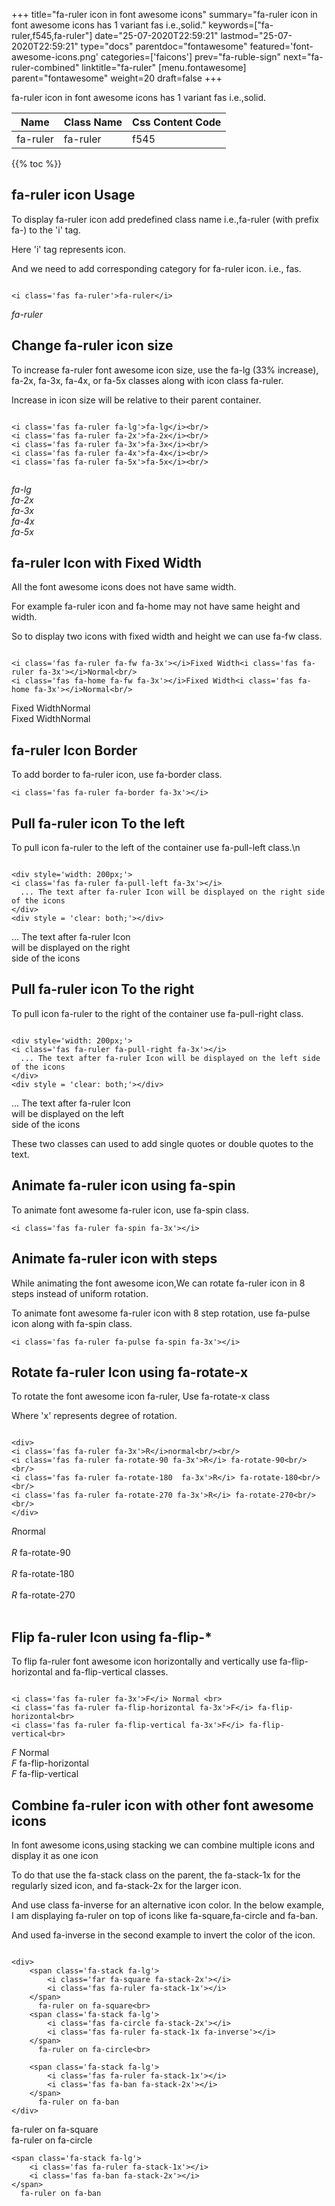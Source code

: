 +++
title="fa-ruler icon in font awesome icons"
summary="fa-ruler icon in font awesome icons has 1 variant fas i.e.,solid."
keywords=["fa-ruler,f545,fa-ruler"]
date="25-07-2020T22:59:21"
lastmod="25-07-2020T22:59:21"
type="docs"
parentdoc="fontawesome"
featured='font-awesome-icons.png'
categories=['faicons']
prev="fa-ruble-sign"
next="fa-ruler-combined"
linktitle="fa-ruler"
[menu.fontawesome]
parent="fontawesome"
weight=20
draft=false
+++


fa-ruler icon in font awesome icons has 1 variant fas i.e.,solid.

<div class='table-responsive'><table class='table'><thead><tr><th>Name</th><th>Class Name</th><th>Css Content Code</th></tr></thead><tbody><tr><td>fa-ruler</td><td>fa-ruler</td><td>f545</td></tr></tbody></table></div>


{{% toc %}}


## fa-ruler icon Usage

To display fa-ruler icon add predefined class name i.e.,fa-ruler (with prefix fa-) to the 'i' tag.

Here 'i' tag represents icon.

And we need to add corresponding category for fa-ruler icon. i.e., fas.


```

<i class='fas fa-ruler'>fa-ruler</i>
```

<i class='fas fa-ruler'>fa-ruler</i>




## Change fa-ruler icon size
To increase fa-ruler font awesome icon size, use the fa-lg (33% increase), fa-2x, fa-3x, fa-4x, or fa-5x classes along with icon class fa-ruler.

Increase in icon size will be relative to their parent container. 

```

<i class='fas fa-ruler fa-lg'>fa-lg</i><br/>
<i class='fas fa-ruler fa-2x'>fa-2x</i><br/>
<i class='fas fa-ruler fa-3x'>fa-3x</i><br/>
<i class='fas fa-ruler fa-4x'>fa-4x</i><br/>
<i class='fas fa-ruler fa-5x'>fa-5x</i><br/>
            
```

<i class='fas fa-ruler fa-lg'>fa-lg</i><br/>
<i class='fas fa-ruler fa-2x'>fa-2x</i><br/>
<i class='fas fa-ruler fa-3x'>fa-3x</i><br/>
<i class='fas fa-ruler fa-4x'>fa-4x</i><br/>
<i class='fas fa-ruler fa-5x'>fa-5x</i><br/>
            



## fa-ruler Icon with Fixed Width 

All the font awesome icons does not have same width.

For example fa-ruler icon and fa-home may not have same height and width.

So to display two icons with fixed width and height we can use fa-fw class.


```

<i class='fas fa-ruler fa-fw fa-3x'></i>Fixed Width<i class='fas fa-ruler fa-3x'></i>Normal<br/>
<i class='fas fa-home fa-fw fa-3x'></i>Fixed Width<i class='fas fa-home fa-3x'></i>Normal<br/>
```

<i class='fas fa-ruler fa-fw fa-3x'></i>Fixed Width<i class='fas fa-ruler fa-3x'></i>Normal<br/>
<i class='fas fa-home fa-fw fa-3x'></i>Fixed Width<i class='fas fa-home fa-3x'></i>Normal<br/>



## fa-ruler Icon Border 

To add border to fa-ruler icon, use fa-border class.


```
<i class='fas fa-ruler fa-border fa-3x'></i>

```
<i class='fas fa-ruler fa-border fa-3x'></i>





## Pull fa-ruler icon To the left

To pull icon fa-ruler to the left of the container use fa-pull-left class.\n

```

<div style='width: 200px;'>
<i class='fas fa-ruler fa-pull-left fa-3x'></i>
  ... The text after fa-ruler Icon will be displayed on the right side of the icons
</div>
<div style = 'clear: both;'></div>
```

<div style='width: 200px;'>
<i class='fas fa-ruler fa-pull-left fa-3x'></i>
  ... The text after fa-ruler Icon will be displayed on the right side of the icons
</div>
<div style = 'clear: both;'></div>




## Pull fa-ruler icon To the right
To pull icon fa-ruler to the right of the container use fa-pull-right class.

```

<div style='width: 200px;'>
<i class='fas fa-ruler fa-pull-right fa-3x'></i>
  ... The text after fa-ruler Icon will be displayed on the left side of the icons
</div>
<div style = 'clear: both;'></div>
```

<div style='width: 200px;'>
<i class='fas fa-ruler fa-pull-right fa-3x'></i>
  ... The text after fa-ruler Icon will be displayed on the left side of the icons
</div>
<div style = 'clear: both;'></div>

These two classes can used to add single quotes or double quotes to the text.


## Animate fa-ruler icon using fa-spin
To animate font awesome fa-ruler icon, use fa-spin class.

```
<i class='fas fa-ruler fa-spin fa-3x'></i>
```
<i class='fas fa-ruler fa-spin fa-3x'></i>




## Animate fa-ruler icon with steps
While animating the font awesome icon,We can rotate fa-ruler icon in 8 steps instead of uniform rotation.

To animate font awesome fa-ruler icon with 8 step rotation, use fa-pulse icon along with fa-spin class.


```
<i class='fas fa-ruler fa-pulse fa-spin fa-3x'></i>

```
<i class='fas fa-ruler fa-pulse fa-spin fa-3x'></i>





## Rotate fa-ruler Icon using fa-rotate-x
To rotate the font awesome icon fa-ruler, Use fa-rotate-x class

Where 'x' represents degree of rotation.


```

<div>
<i class='fas fa-ruler fa-3x'>R</i>normal<br/><br/>
<i class='fas fa-ruler fa-rotate-90 fa-3x'>R</i> fa-rotate-90<br/><br/> 
<i class='fas fa-ruler fa-rotate-180  fa-3x'>R</i> fa-rotate-180<br/><br/> 
<i class='fas fa-ruler fa-rotate-270 fa-3x'>R</i> fa-rotate-270<br/><br/>
</div>
```

<div>
<i class='fas fa-ruler fa-3x'>R</i>normal<br/><br/>
<i class='fas fa-ruler fa-rotate-90 fa-3x'>R</i> fa-rotate-90<br/><br/> 
<i class='fas fa-ruler fa-rotate-180  fa-3x'>R</i> fa-rotate-180<br/><br/> 
<i class='fas fa-ruler fa-rotate-270 fa-3x'>R</i> fa-rotate-270<br/><br/>
</div>




## Flip fa-ruler Icon using fa-flip-*
To flip fa-ruler font awesome icon horizontally and vertically use fa-flip-horizontal and fa-flip-vertical classes. 

```

<i class='fas fa-ruler fa-3x'>F</i> Normal <br>
<i class='fas fa-ruler fa-flip-horizontal fa-3x'>F</i> fa-flip-horizontal<br>
<i class='fas fa-ruler fa-flip-vertical fa-3x'>F</i> fa-flip-vertical<br>
```

<i class='fas fa-ruler fa-3x'>F</i> Normal <br>
<i class='fas fa-ruler fa-flip-horizontal fa-3x'>F</i> fa-flip-horizontal<br>
<i class='fas fa-ruler fa-flip-vertical fa-3x'>F</i> fa-flip-vertical<br>




## Combine fa-ruler icon with other font awesome icons
In font awesome icons,using stacking we can combine multiple icons and display it as one icon 

To do that use the fa-stack class on the parent, the fa-stack-1x for the regularly sized icon, and fa-stack-2x for the larger icon.

And use class fa-inverse for an alternative icon color. 
In the below example, I am displaying fa-ruler on top of icons like fa-square,fa-circle and fa-ban.

And used fa-inverse in the second example to invert the color of the icon.

```

<div>
    <span class='fa-stack fa-lg'>
        <i class='far fa-square fa-stack-2x'></i>
        <i class='fas fa-ruler fa-stack-1x'></i>
    </span>
      fa-ruler on fa-square<br>
    <span class='fa-stack fa-lg'>
        <i class='fas fa-circle fa-stack-2x'></i>
        <i class='fas fa-ruler fa-stack-1x fa-inverse'></i>
    </span>
      fa-ruler on fa-circle<br>

    <span class='fa-stack fa-lg'>
        <i class='fas fa-ruler fa-stack-1x'></i>
        <i class='fas fa-ban fa-stack-2x'></i>
    </span>
      fa-ruler on fa-ban
</div>
```

<div>
    <span class='fa-stack fa-lg'>
        <i class='far fa-square fa-stack-2x'></i>
        <i class='fas fa-ruler fa-stack-1x'></i>
    </span>
      fa-ruler on fa-square<br>
    <span class='fa-stack fa-lg'>
        <i class='fas fa-circle fa-stack-2x'></i>
        <i class='fas fa-ruler fa-stack-1x fa-inverse'></i>
    </span>
      fa-ruler on fa-circle<br>

    <span class='fa-stack fa-lg'>
        <i class='fas fa-ruler fa-stack-1x'></i>
        <i class='fas fa-ban fa-stack-2x'></i>
    </span>
      fa-ruler on fa-ban
</div>






